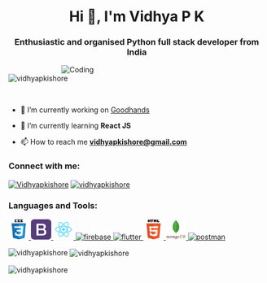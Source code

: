 <h1 align="center">Hi 👋, I'm Vidhya P K</h1>
<h3 align="center">Enthusiastic and organised Python full stack developer from India</h3>
<img align="right" alt="Coding" width="400" src="https://www.syncfusion.com/blogs/wp-content/uploads/2020/08/Create-Stunning-Circular-Progress-Bars-with-Flutter-Radial-Gauge-Part-1.png">

<p align="left"> <img src="https://komarev.com/ghpvc/?username=vidhyapkishore&label=Profile%20views&color=0e75b6&style=flat" alt="vidhyapkishore" /> </p>

<p align="left"> <a href="https://twitter.com/" target="blank"><img src="https://img.shields.io/twitter/follow/?logo=twitter&style=for-the-badge" alt="" /></a> </p>

- 🔭 I’m currently working on [Goodhands](https://github.com/vidhyapkishore/goodhands)

- 🌱 I’m currently learning **React JS**

- 📫 How to reach me **vidhyapkishore@gmail.com**

<h3 align="left">Connect with me:</h3>
<p align="left">
<a href="https://www.linkedin.com/in/vidhya-p-k/" target="blank"><img align="center" src="https://raw.githubusercontent.com/rahuldkjain/github-profile-readme-generator/master/src/images/icons/Social/linked-in-alt.svg" alt="Vidhyapkishore" height="30" width="40" /></a>
<a href="https://instagram.com/vid_hya_aaa" target="blank"><img align="center" src="https://raw.githubusercontent.com/rahuldkjain/github-profile-readme-generator/master/src/images/icons/Social/instagram.svg" alt="vidhyapkishore" height="30" width="40" /></a>
</p>

<h3 align="left">Languages and Tools:</h3>
<p align="left">
<a href="https://www.w3schools.com/css/" target="_blank" rel="noreferrer"> <img src="https://raw.githubusercontent.com/devicons/devicon/master/icons/css3/css3-original-wordmark.svg" alt="css3" width="40" height="40"/> </a> 
<a href="https://getbootstrap.com/" target="_blank" rel="noreferrer"> <img src="https://raw.githubusercontent.com/github/explore/main/topics/bootstrap/bootstrap.png" alt="bootstrap" width="40" height="40"/> </a> 
<a href="https://react.dev/" target="_blank" rel="noreferrer"> <img src="https://raw.githubusercontent.com/github/explore/main/topics/react/react.png" alt="figma" width="40" height="40"/> </a> 
<a href="https://firebase.google.com/" target="_blank" rel="noreferrer"> <img src="https://www.vectorlogo.zone/logos/firebase/firebase-icon.svg" alt="firebase" width="40" height="40"/> </a> 
<a href="https://flutter.dev" target="_blank" rel="noreferrer"> <img src="https://www.vectorlogo.zone/logos/flutterio/flutterio-icon.svg" alt="flutter" width="40" height="40"/> </a> 
<a href="https://www.w3.org/html/" target="_blank" rel="noreferrer"> <img src="https://raw.githubusercontent.com/devicons/devicon/master/icons/html5/html5-original-wordmark.svg" alt="html5" width="40" height="40"/> </a> 
<a href="https://www.mongodb.com/" target="_blank" rel="noreferrer"><img src="https://raw.githubusercontent.com/devicons/devicon/master/icons/mongodb/mongodb-original-wordmark.svg" alt="mongodb" width="40" height="40"/> </a> 
<a href="https://postman.com" target="_blank" rel="noreferrer"> <img src="https://www.vectorlogo.zone/logos/getpostman/getpostman-icon.svg" alt="postman" width="40" height="40"/> </a> </p>

<p><img align="left" src="https://github-readme-stats.vercel.app/api/top-langs?username=vidhyapkishore&show_icons=true&locale=en&layout=compact" alt="vidhyapkishore" /></p>

<p>&nbsp;<img align="center" src="https://github-readme-stats.vercel.app/api?username=vidhyapkishore&show_icons=true&locale=en" alt="vidhyapkishore" /></p>

<p><img align="center" src="https://github-readme-streak-stats.herokuapp.com/?user=vidhyapkishore&" alt="vidhyapkishore" /></p>
